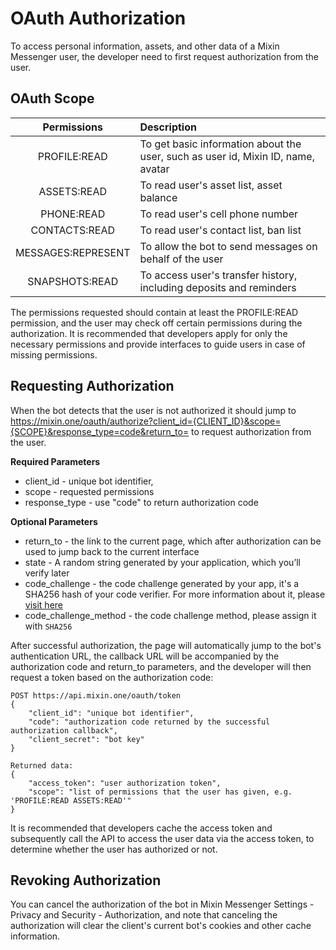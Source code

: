 # OAuth Authorization

To access personal information, assets, and other data of a Mixin Messenger user, the developer need to first request authorization from the user.

## OAuth Scope

| Permissions | Description |
|:------------------:|:----------------------------------|
| PROFILE:READ | To get basic information about the user, such as user id, Mixin ID, name, avatar |
| ASSETS:READ | To read user's asset list, asset balance |
| PHONE:READ | To read user's cell phone number |
| CONTACTS:READ | To read user's contact list, ban list |
| MESSAGES:REPRESENT | To allow the bot to send messages on behalf of the user |
| SNAPSHOTS:READ | To access user's transfer history, including deposits and reminders |

The permissions requested should contain at least the PROFILE:READ permission, and the user may check off certain permissions during the authorization. It is recommended that developers apply for only the necessary permissions and provide interfaces to guide users in case of missing permissions.

## Requesting Authorization

When the bot detects that the user is not authorized it should jump to https://mixin.one/oauth/authorize?client_id={CLIENT_ID}&scope={SCOPE}&response_type=code&return_to= to request authorization from the user.

**Required Parameters**

- client_id - unique bot identifier,
- scope - requested permissions
- response_type - use "code" to return authorization code

**Optional Parameters**

- return_to - the link to the current page, which after authorization can be used to jump back to the current interface
- state - A random string generated by your application, which you’ll verify later
- code_challenge - the code challenge generated by your app, it's a SHA256 hash of your code verifier. For more information about it, please [visit here](https://www.oauth.com/oauth2-servers/pkce/authorization-request/)
- code_challenge_method - the code challenge method, please assign it with `SHA256`

After successful authorization, the page will automatically jump to the bot's authentication URL, the callback URL will be accompanied by the authorization code and return_to parameters, and the developer will then request a token based on the authorization code:

```
POST https://api.mixin.one/oauth/token
{
    "client_id": "unique bot identifier",
    "code": "authorization code returned by the successful authorization callback",
    "client_secret": "bot key"
}

Returned data:
{
    "access_token": "user authorization token",
    "scope": "list of permissions that the user has given, e.g. 'PROFILE:READ ASSETS:READ'"
}
```

It is recommended that developers cache the access token and subsequently call the API to access the user data via the access token, to determine whether the user has authorized or not.

## Revoking Authorization

You can cancel the authorization of the bot in Mixin Messenger Settings - Privacy and Security - Authorization, and note that canceling the authorization will clear the client's current bot's cookies and other cache information.
